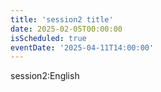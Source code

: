```yaml
---
title: 'session2 title'
date: 2025-02-05T00:00:00
isScheduled: true
eventDate: '2025-04-11T14:00:00'
---
```


session2:English
